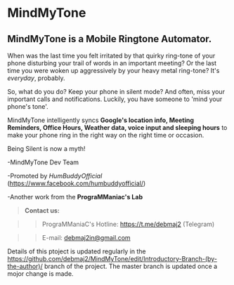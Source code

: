 # MindMyTone
## MindMyTone is a Mobile Ringtone Automator.

When was the last time you felt irritated by that quirky ring-tone of your phone disturbing your trail of words in an important meeting? Or the last time you were woken up aggressively by your heavy metal ring-tone? It's *everyday*, probably.

So, what do you do? Keep your phone in silent mode? And often, miss your important calls and notifications. Luckily, you have someone to 'mind your phone's tone'.

MindMyTone intelligently syncs **Google's location info, Meeting Reminders, Office Hours, Weather data, voice input and sleeping hours** to make your phone ring in the right way on the right time or occasion.

Being Silent is now a myth!

-MindMyTone Dev Team

-Promoted by *HumBuddyOfficial* (https://www.facebook.com/humbuddyofficial/)

-Another work from the **PrograMManiac's Lab**


>**Contact us:**

>>PrograMManiaC's Hotline: https://t.me/debmaj2 (Telegram)

>>E-mail: debmaj2in@gmail.com 

Details of this ptoject is updated regularly in the https://github.com/debmaj2/MindMyTone/edit/Introductory-Branch-(by-the-author)/ branch of the project. The master branch is updated once a mojor change is made.
